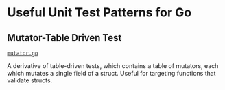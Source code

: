 # Useful Unit Test Patterns for Go

## Mutator-Table Driven Test

[`mutator.go`](`mutator.go`)

A derivative of table-driven tests, which contains a table of mutators, each which mutates a single
field of a struct. Useful for targeting functions that validate structs.
